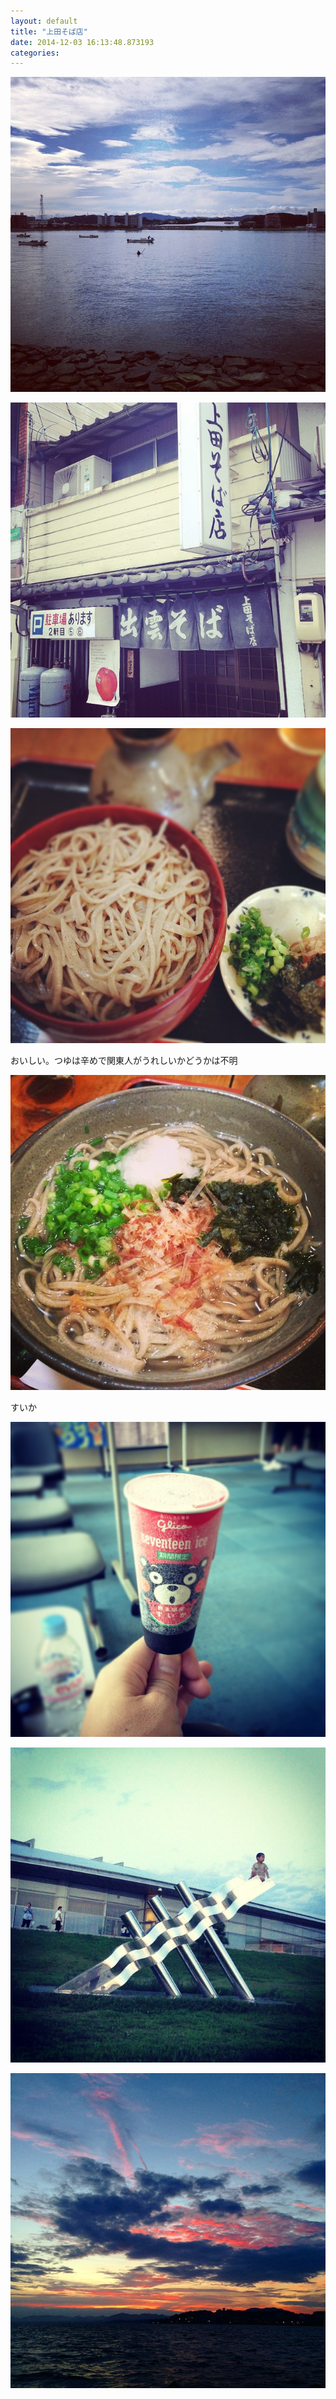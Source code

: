 ```yaml
---
layout: default
title: "上田そば店"
date: 2014-12-03 16:13:48.873193
categories: 
---
```


![](/assets/images/201408/10608089_522714501195305_2041738326_n.jpg)

![](/assets/images/201408/10598479_315300251963813_598294579_n.jpg)

![](/assets/images/201408/10631994_733543020046397_122756824_n.jpg)

おいしい。つゆは辛めで関東人がうれしいかどうかは不明

![おいしい。つゆは辛めで関東人がうれしいかどうかは不明](/assets/images/201408/10632358_1495281114047215_715884014_n.jpg)

すいか

![すいか](/assets/images/201408/926254_1457229237895641_20845748_n.jpg)

![](/assets/images/201408/10624191_652544584853610_1583025803_n.jpg)

![](/assets/images/201408/10616380_287578134771463_138008259_n.jpg)


